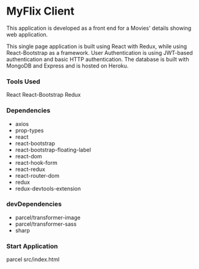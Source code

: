 <h1>MyFlix Client</h1>
<p>This application is developed as a front end for a Movies' details showing web application.</p>
<p>This single page application is built using React with Redux, while using React-Bootstrap as a framework. 
User Authentication is using JWT-based authentication and basic HTTP authentication. 
The database is built with MongoDB and Express and is hosted on Heroku.</p>

<h3>Tools Used</h3>
React
React-Bootstrap
Redux

<h3>Dependencies</h3>
<ul>
  <li>axios</li>
  <li>prop-types</li>
  <li>react</li>
  <li>react-bootstrap</li>
  <li>react-bootstrap-floating-label</li>
  <li>react-dom</li>
  <li>react-hook-form</li>
  <li>react-redux</li>
  <li>react-router-dom</li>
  <li>redux</li>
  <li>redux-devtools-extension</li>
</ul>

<h3>devDependencies</h3> 
<ul>
  <li>parcel/transformer-image</li>
  <li>parcel/transformer-sass</li>
  <li>sharp</li>
</ul>

<h3>Start Application</h3>
<p>parcel src/index.html<p>
